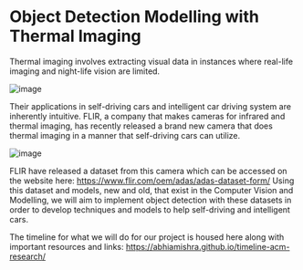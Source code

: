 # Object Detection Modelling with Thermal Imaging

Thermal imaging involves extracting visual data in instances where real-life imaging and night-life vision are limited. 


![image](https://user-images.githubusercontent.com/52009380/185961568-ca3b132f-f083-4a4a-b98c-e2f9aefb6d77.png)


Their applications in self-driving cars and intelligent car driving system are inherently intuitive. 
FLIR, a company that makes cameras for infrared and thermal imaging, has recently released a brand new camera that does thermal imaging in a manner that self-driving cars can utilize.


![image](https://user-images.githubusercontent.com/52009380/185963890-c3a4d56a-fd2e-4121-9d19-d6875f0b54f1.png)

FLIR have released a dataset from this camera which can be accessed on the website here: https://www.flir.com/oem/adas/adas-dataset-form/
Using this dataset and models, new and old, that exist in the Computer Vision and Modelling, we will aim to implement object detection with these datasets in order to develop techniques and models to help self-driving and intelligent cars.

The timeline for what we will do for our project is housed here along with important resources and links: https://abhiamishra.github.io/timeline-acm-research/
